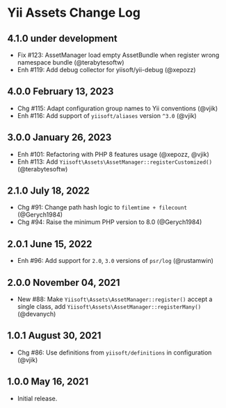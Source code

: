 # Yii Assets Change Log

## 4.1.0 under development

- Fix #123: AssetManager load empty AssetBundle when register wrong namespace bundle (@terabytesoftw)
- Enh #119: Add debug collector for yiisoft/yii-debug (@xepozz)

## 4.0.0 February 13, 2023

- Chg #115: Adapt configuration group names to Yii conventions (@vjik)
- Enh #116: Add support of `yiisoft/aliases` version `^3.0` (@vjik)

## 3.0.0 January 26, 2023

- Enh #101: Refactoring with PHP 8 features usage (@xepozz, @vjik)
- Enh #113: Add `Yiisoft\Assets\AssetManager::registerCustomized()` (@terabytesoftw)

## 2.1.0 July 18, 2022

- Chg #91: Change path hash logic to `filemtime + filecount` (@Gerych1984)
- Chg #94: Raise the minimum PHP version to 8.0 (@Gerych1984)

## 2.0.1 June 15, 2022

- Enh #96: Add support for `2.0`, `3.0` versions of `psr/log` (@rustamwin)

## 2.0.0 November 04, 2021

- New #88: Make `Yiisoft\Assets\AssetManager::register()` accept a single class, add
  `Yiisoft\Assets\AssetManager::registerMany()` (@devanych)

## 1.0.1 August 30, 2021

- Chg #86: Use definitions from `yiisoft/definitions` in configuration (@vjik)

## 1.0.0 May 16, 2021

- Initial release.

